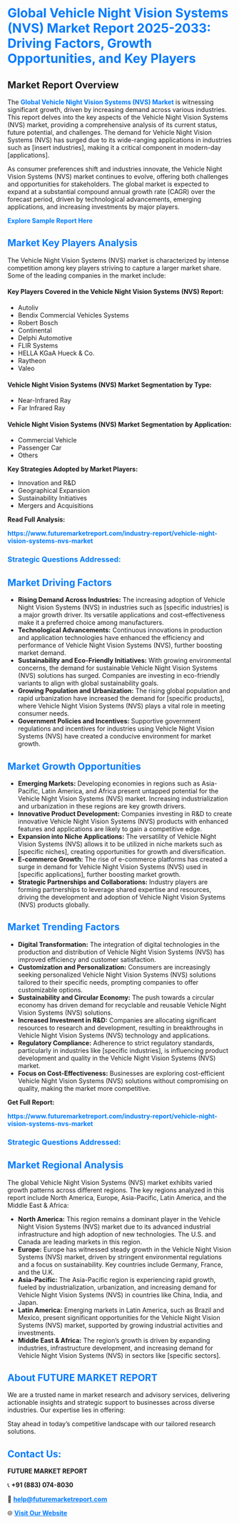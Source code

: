 <h1 style="color: #007BFF;">Global Vehicle Night Vision Systems (NVS) Market Report 2025-2033: Driving Factors, Growth Opportunities, and Key Players</h1>

<section id="overview">
<h2>Market Report Overview</h2>
<p>The <a href="https://www.futuremarketreport.com/industry-report/vehicle-night-vision-systems-nvs-market" style="color: #007BFF; text-decoration: none;"><strong>Global Vehicle Night Vision Systems (NVS) Market</strong></a> is witnessing significant growth, driven by increasing demand across various industries. This report delves into the key aspects of the Vehicle Night Vision Systems (NVS) market, providing a comprehensive analysis of its current status, future potential, and challenges. The demand for Vehicle Night Vision Systems (NVS) has surged due to its wide-ranging applications in industries such as [insert industries], making it a critical component in modern-day [applications].</p>
<p>As consumer preferences shift and industries innovate, the Vehicle Night Vision Systems (NVS) market continues to evolve, offering both challenges and opportunities for stakeholders. The global market is expected to expand at a substantial compound annual growth rate (CAGR) over the forecast period, driven by technological advancements, emerging applications, and increasing investments by major players.</p>
</section>

<section id="overview">
<p><a href="https://www.futuremarketreport.com/request-sample/reportId=54848" style="color: #007BFF; text-decoration: none;"><strong>Explore Sample Report Here</strong></a></p>
</section>

<section id="key-players">
<h2 style="color: #007BFF;">Market Key Players Analysis</h2>
<p>The Vehicle Night Vision Systems (NVS) market is characterized by intense competition among key players striving to capture a larger market share. Some of the leading companies in the market include:</p>
<h4>Key Players Covered in the Vehicle Night Vision Systems (NVS) Report:</h4>
<ul><li>Autoliv</li><li>Bendix Commercial Vehicles Systems</li><li>Robert Bosch</li><li>Continental</li><li>Delphi Automotive</li><li>FLIR Systems</li><li>HELLA KGaA Hueck &amp; Co.</li><li>Raytheon</li><li>Valeo</li></ul>
<h4>Vehicle Night Vision Systems (NVS) Market Segmentation by Type:</h4>
<ul><li>Near-Infrared Ray</li><li>Far Infrared Ray</li></ul>

<h4>Vehicle Night Vision Systems (NVS) Market Segmentation by Application:</h4>
<ul><li>Commercial Vehicle</li><li>Passenger Car</li><li>Others</li></ul>
<p><strong>Key Strategies Adopted by Market Players:</strong></p>
<ul>
<li>Innovation and R&D</li>
<li>Geographical Expansion</li>
<li>Sustainability Initiatives</li>
<li>Mergers and Acquisitions</li>
</ul>
</section>

<section>
<p><strong>Read Full Analysis: </strong></p><a href="https://www.futuremarketreport.com/industry-report/vehicle-night-vision-systems-nvs-market" style="color: #007BFF; text-decoration: none;"><strong>https://www.futuremarketreport.com/industry-report/vehicle-night-vision-systems-nvs-market</strong></a>
<h3 style="color: #007BFF;">Strategic Questions Addressed:</h3>
</section>

<section id="driving-factors">
<h2 style="color: #007BFF;">Market Driving Factors</h2>
<ul>
<li><strong>Rising Demand Across Industries:</strong> The increasing adoption of Vehicle Night Vision Systems (NVS) in industries such as [specific industries] is a major growth driver. Its versatile applications and cost-effectiveness make it a preferred choice among manufacturers.</li>
<li><strong>Technological Advancements:</strong> Continuous innovations in production and application technologies have enhanced the efficiency and performance of Vehicle Night Vision Systems (NVS), further boosting market demand.</li>
<li><strong>Sustainability and Eco-Friendly Initiatives:</strong> With growing environmental concerns, the demand for sustainable Vehicle Night Vision Systems (NVS) solutions has surged. Companies are investing in eco-friendly variants to align with global sustainability goals.</li>
<li><strong>Growing Population and Urbanization:</strong> The rising global population and rapid urbanization have increased the demand for [specific products], where Vehicle Night Vision Systems (NVS) plays a vital role in meeting consumer needs.</li>
<li><strong>Government Policies and Incentives:</strong> Supportive government regulations and incentives for industries using Vehicle Night Vision Systems (NVS) have created a conducive environment for market growth.</li>
</ul>
</section>

<section id="growth-opportunities">
<h2 style="color: #007BFF;">Market Growth Opportunities</h2>
<ul>
<li><strong>Emerging Markets:</strong> Developing economies in regions such as Asia-Pacific, Latin America, and Africa present untapped potential for the Vehicle Night Vision Systems (NVS) market. Increasing industrialization and urbanization in these regions are key growth drivers.</li>
<li><strong>Innovative Product Development:</strong> Companies investing in R&D to create innovative Vehicle Night Vision Systems (NVS) products with enhanced features and applications are likely to gain a competitive edge.</li>
<li><strong>Expansion into Niche Applications:</strong> The versatility of Vehicle Night Vision Systems (NVS) allows it to be utilized in niche markets such as [specific niches], creating opportunities for growth and diversification.</li>
<li><strong>E-commerce Growth:</strong> The rise of e-commerce platforms has created a surge in demand for Vehicle Night Vision Systems (NVS) used in [specific applications], further boosting market growth.</li>
<li><strong>Strategic Partnerships and Collaborations:</strong> Industry players are forming partnerships to leverage shared expertise and resources, driving the development and adoption of Vehicle Night Vision Systems (NVS) products globally.</li>
</ul>
</section>

<section id="trending-factors">
<h2 style="color: #007BFF;">Market Trending Factors</h2>
<ul>
<li><strong>Digital Transformation:</strong> The integration of digital technologies in the production and distribution of Vehicle Night Vision Systems (NVS) has improved efficiency and customer satisfaction.</li>
<li><strong>Customization and Personalization:</strong> Consumers are increasingly seeking personalized Vehicle Night Vision Systems (NVS) solutions tailored to their specific needs, prompting companies to offer customizable options.</li>
<li><strong>Sustainability and Circular Economy:</strong> The push towards a circular economy has driven demand for recyclable and reusable Vehicle Night Vision Systems (NVS) solutions.</li>
<li><strong>Increased Investment in R&D:</strong> Companies are allocating significant resources to research and development, resulting in breakthroughs in Vehicle Night Vision Systems (NVS) technology and applications.</li>
<li><strong>Regulatory Compliance:</strong> Adherence to strict regulatory standards, particularly in industries like [specific industries], is influencing product development and quality in the Vehicle Night Vision Systems (NVS) market.</li>
<li><strong>Focus on Cost-Effectiveness:</strong> Businesses are exploring cost-efficient Vehicle Night Vision Systems (NVS) solutions without compromising on quality, making the market more competitive.</li>
</ul>
</section>

<section>
<p><strong>Get Full Report: </strong></p><a href="https://www.futuremarketreport.com/industry-report/vehicle-night-vision-systems-nvs-market" style="color: #007BFF; text-decoration: none;"><strong>https://www.futuremarketreport.com/industry-report/vehicle-night-vision-systems-nvs-market</strong></a>
<h3 style="color: #007BFF;">Strategic Questions Addressed:</h3>
</section>


<section id="regional-analysis">
<h2 style="color: #007BFF;">Market Regional Analysis</h2>
<p>The global Vehicle Night Vision Systems (NVS) market exhibits varied growth patterns across different regions. The key regions analyzed in this report include North America, Europe, Asia-Pacific, Latin America, and the Middle East & Africa:</p>
<ul>
<li><strong>North America:</strong> This region remains a dominant player in the Vehicle Night Vision Systems (NVS) market due to its advanced industrial infrastructure and high adoption of new technologies. The U.S. and Canada are leading markets in this region.</li>
<li><strong>Europe:</strong> Europe has witnessed steady growth in the Vehicle Night Vision Systems (NVS) market, driven by stringent environmental regulations and a focus on sustainability. Key countries include Germany, France, and the U.K.</li>
<li><strong>Asia-Pacific:</strong> The Asia-Pacific region is experiencing rapid growth, fueled by industrialization, urbanization, and increasing demand for Vehicle Night Vision Systems (NVS) in countries like China, India, and Japan.</li>
<li><strong>Latin America:</strong> Emerging markets in Latin America, such as Brazil and Mexico, present significant opportunities for the Vehicle Night Vision Systems (NVS) market, supported by growing industrial activities and investments.</li>
<li><strong>Middle East & Africa:</strong> The region’s growth is driven by expanding industries, infrastructure development, and increasing demand for Vehicle Night Vision Systems (NVS) in sectors like [specific sectors].</li>
</ul>
</section>

<footer>
<h2 style="color: #007BFF;">About FUTURE MARKET REPORT</h2>
<p>We are a trusted name in market research and advisory services, delivering actionable insights and strategic support to businesses across diverse industries. Our expertise lies in offering:</p>

<p>Stay ahead in today’s competitive landscape with our tailored research solutions.</p>

<h2 style="color: #007BFF;">Contact Us:</h2>
<p><strong>FUTURE MARKET REPORT</strong></p>
<p>📞 <strong>+91 (883) 074-8030</strong></p>
<p>📧 <strong><a href="mailto:help@futuremarketreport.com" style="color: #007BFF;">help@futuremarketreport.com</a></strong></p>
<p>🌐 <strong><a href="https://www.futuremarketreport.com/" style="color: #007BFF;">Visit Our Website</a></strong></p>
</footer>
